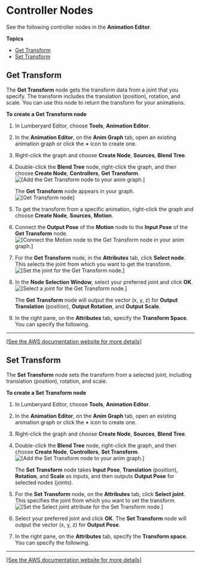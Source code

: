 # Controller Nodes<a name="animation-editor-controller-nodes"></a>

See the following controller nodes in the **Animation Editor**\.

**Topics**
+ [Get Transform](#animation-editor-get-transform-node)
+ [Set Transform](#animation-editor-set-transform-node)

## Get Transform<a name="animation-editor-get-transform-node"></a>

The **Get Transform** node gets the transform data from a joint that you specify\. The transform includes the translation \(position\), rotation, and scale\. You can use this node to return the transform for your animations\.

**To create a Get Transform node**

1. In Lumberyard Editor, choose **Tools**, **Animation Editor**\.

1. In the **Animation Editor**, on the **Anim Graph** tab, open an existing animation graph or click the **\+** icon to create one\.

1. Right\-click the graph and choose **Create Node**, **Sources**, **Blend Tree**\.

1. Double\-click the **Blend Tree** node, right\-click the graph, and then choose **Create Node**, **Controllers**, **Get Transform**\.  
![\[Add the Get Transform node to your anim graph.\]](http://docs.aws.amazon.com/lumberyard/latest/userguide/images/animation-editor-get-set-transform-1.png)

   The **Get Transform** node appears in your graph\.  
![\[Get Transform node\]](http://docs.aws.amazon.com/lumberyard/latest/userguide/images/animation-editor-get-transform.png)

1. To get the transform from a specific animation, right\-click the graph and choose **Create Node**, **Sources**, **Motion**\.

1. Connect the **Output Pose** of the **Motion** node to the **Input Pose** of the **Get Transform** node\.  
![\[Connect the Motion node to the Get Transform node in your anim graph.\]](http://docs.aws.amazon.com/lumberyard/latest/userguide/images/animation-editor-get-set-transform-2.png)

1. For the **Get Transform** node, in the **Attributes** tab, click **Select node**\. This selects the joint from which you want to get the transform\.  
![\[Set the joint for the Get Transform node.\]](http://docs.aws.amazon.com/lumberyard/latest/userguide/images/animation-editor-get-set-transform-6.png)

1. In the **Node Selection Window**, select your preferred joint and click **OK**\.  
![\[Select a joint for the Get Transform node.\]](http://docs.aws.amazon.com/lumberyard/latest/userguide/images/animation-editor-get-set-transform-4.png)

   The **Get Transform** node will output the vector \(x, y, z\) for **Output Translation** \(position\), **Output Rotation**, and **Output Scale**\.

1. In the right pane, on the **Attributes** tab, specify the **Transform Space**\. You can specify the following\.  
****    
[\[See the AWS documentation website for more details\]](http://docs.aws.amazon.com/lumberyard/latest/userguide/animation-editor-controller-nodes.html)

## Set Transform<a name="animation-editor-set-transform-node"></a>

The **Set Transform** node sets the transform from a selected joint, including translation \(position\), rotation, and scale\.

**To create a Set Transform node**

1. In Lumberyard Editor, choose **Tools**, **Animation Editor**\.

1. In the **Animation Editor**, on the **Anim Graph** tab, open an existing animation graph or click the **\+** icon to create one\.

1. Right\-click the graph and choose **Create Node**, **Sources**, **Blend Tree**\.

1. Double\-click the **Blend Tree** node, right\-click the graph, and then choose **Create Node**, **Controllers**, **Set Transform**\.  
![\[Add the Set Transform node to your anim graph.\]](http://docs.aws.amazon.com/lumberyard/latest/userguide/images/animation-editor-get-set-transform-5.png)

   The **Set Transform** node takes **Input Pose**, **Translation** \(position\), **Rotation**, and **Scale** as inputs, and then outputs **Output Pose** for selected nodes \(joints\)\.

1. For the **Set Transform** node, on the **Attributes** tab, click **Select joint**\. This specifies the joint from which you want to set the transform\.  
![\[Set the Select joint attribute for the Set Transform node.\]](http://docs.aws.amazon.com/lumberyard/latest/userguide/images/animation-editor-get-set-transform-3.png)

1. Select your preferred joint and click **OK**\. The **Set Transform** node will output the vector \(x, y, z\) for **Output Pose**\.

1. In the right pane, on the **Attributes** tab, specify the **Transform space**\. You can specify the following\.  
****    
[\[See the AWS documentation website for more details\]](http://docs.aws.amazon.com/lumberyard/latest/userguide/animation-editor-controller-nodes.html)